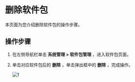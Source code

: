 # 删除软件包

本页面为您介绍删除软件包的操作步骤。

## 操作步骤

1. 在左侧导航栏单击 **系统管理 > 软件包管理** ，进入软件包页面。

2. 单击对应软件包后的 **删除** ，单击弹出框中的 **删除** ，完成操作。

   ![1](https://obbusiness-private.oss-cn-shanghai.aliyuncs.com/doc/img/ocp/430/%E5%88%A0%E9%99%A4%E8%BD%AF%E4%BB%B6%E5%8C%85.png)
